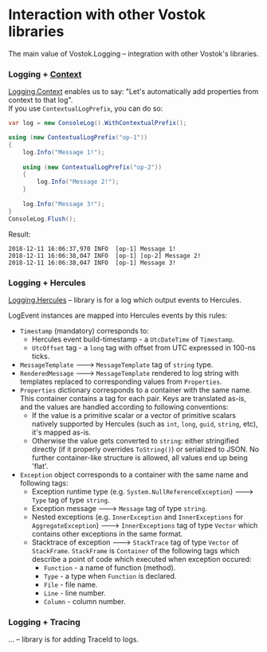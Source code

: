 # Interaction with other Vostok libraries

The main value of Vostok.Logging – integration with other Vostok's libraries. 

### Logging + [Context](https://vostok.gitbook.io/context/)

[Logging.Context](https://github.com/vostok/logging.context) enables us to say: "Let's automatically add properties from context to that log".  
If you use `ContextualLogPrefix`, you can do so:

```csharp
var log = new ConsoleLog().WithContextualPrefix();

using (new ContextualLogPrefix("op-1"))
{
    log.Info("Message 1!");
    
    using (new ContextualLogPrefix("op-2"))
    {
        log.Info("Message 2!");
    }               
    
    log.Info("Message 3!");
}
ConsoleLog.Flush();
```

Result:

```aspnet
2018-12-11 16:06:37,970 INFO  [op-1] Message 1!
2018-12-11 16:06:38,047 INFO  [op-1] [op-2] Message 2!
2018-12-11 16:06:38,047 INFO  [op-1] Message 3!
```

### Logging + Hercules

[Logging.Hercules](https://github.com/vostok/logging.hercules) – library is for a log which output events to Hercules.

LogEvent instances are mapped into Hercules events by this rules:

* `Timestamp` \(mandatory\) corresponds to:
  * Hercules event build-timestamp - a `UtcDateTime` of `Timestamp`.
  * `UtcOffset` tag - a `long` tag with offset from UTC expressed in 100-ns ticks. 
* `MessageTemplate` ---&gt; `MessageTemplate` tag of `string` type. 
* `RenderedMessage` ---&gt; `MessageTemplate` rendered to log string with templates replaced to corresponding values from `Properties`. 
* `Properties` dictionary corresponds to a container with the same name. This container contains a tag for each pair. Keys are translated as-is, and the values are handled according to following conventions:
  * If the value is a primitive scalar or a vector of primitive scalars natively supported by Hercules \(such as `int`, `long`, `guid`, `string`, etc\), it's mapped as-is.
  * Otherwise the value gets converted to `string`: either stringified directly \(if it properly overrides `ToString()`\) or serialized to JSON. No further container-like structure is allowed, all values end up being 'flat'. 
* `Exception` object corresponds to a container with the same name and following tags:
  * Exception runtime type \(e.g. `System.NullReferenceException`\) ---&gt; `Type` tag of type `string`.
  * Exception message ---&gt; `Message` tag of type `string`.
  * Nested exceptions \(e.g. `InnerException` and `InnerExceptions` for `AggregateException`\) ---&gt; `InnerExceptions` tag of type `Vector` which contains other exceptions in the same format.
  * Stacktrace of exception ---&gt; `StackTrace` tag of type `Vector` of `StackFrame`. `StackFrame` is `Container` of the following tags which describe a point of code which executed when exception occured:
    * `Function` - a name of function \(method\).
    * `Type` - a type when `Function` is declared.
    * `File` - file name.
    * `Line` - line number.
    * `Column` - column number.

### Logging + Tracing

... – library is for adding TraceId to logs.

